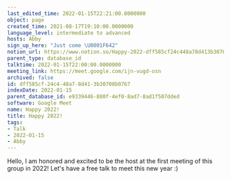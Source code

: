 ```yaml
---
last_edited_time: 2022-01-15T22:21:00.0000000
object: page
created_time: 2021-08-17T19:10:00.0000000
language_level: intermediate to advanced
hosts: Abby
sign_up_here: "Just come \U0001F642"
notion_url: https://www.notion.so/Happy-2022-dff585cf24c448a78d413b30708b0767
parent_type: database_id
talktime: 2022-01-15T22:00:00.0000000
meeting_link: https://meet.google.com/ijn-vugd-osn
archived: false
id: dff585cf-24c4-48a7-8d41-3b30708b0767
indexDate: 2022-01-15
parent_database_id: e9339446-880f-4ef0-8ad7-8ad1f507dded
software: Google Meet
name: Happy 2022!
title: Happy 2022!
tags:
- Talk
- 2022-01-15
- Abby
---
```


Hello, I am honored and excited to be the host at the first meeting of this group in 2022! Let's have a free talk to meet this new year :)





